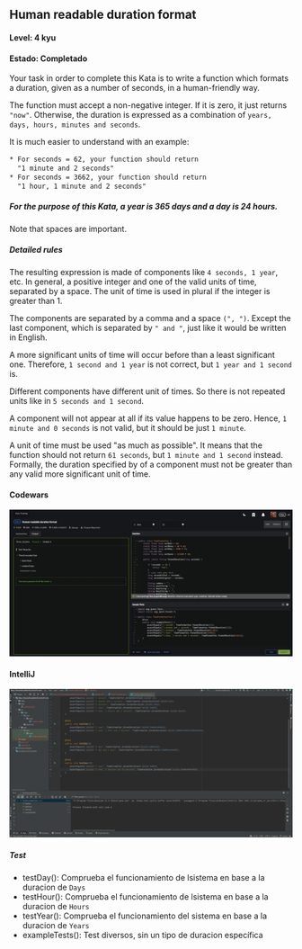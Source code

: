 ## Human readable duration format
#### Level: 4 kyu
#### Estado: Completado
Your task in order to complete this Kata is to write a function which formats a duration, given as a number of seconds, in a human-friendly way.

The function must accept a non-negative integer. If it is zero, it just returns `"now"`. Otherwise, the duration is expressed as a combination of `years, days, hours, minutes and seconds`.

It is much easier to understand with an example:
```
* For seconds = 62, your function should return
  "1 minute and 2 seconds"
* For seconds = 3662, your function should return
  "1 hour, 1 minute and 2 seconds"
```
##### For the purpose of this Kata, a year is 365 days and a day is 24 hours.

Note that spaces are important.

##### Detailed rules
The resulting expression is made of components like `4 seconds, 1 year`, etc. In general, a positive integer and one of the valid units of time, separated by a space. The unit of time is used in plural if the integer is greater than 1.

The components are separated by a comma and a space `(", ")`. Except the last component, which is separated by `" and "`, just like it would be written in English.

A more significant units of time will occur before than a least significant one. Therefore, `1 second and 1 year` is not correct, but `1 year and 1 second` is.

Different components have different unit of times. So there is not repeated units like in `5 seconds and 1 second`.

A component will not appear at all if its value happens to be zero. Hence, `1 minute and 0 seconds` is not valid, but it should be just `1 minute`.

A unit of time must be used "as much as possible". It means that the function should not return `61 seconds`, but `1 minute and 1 second` instead. Formally, the duration specified by of a component must not be greater than any valid more significant unit of time.

#### Codewars

![Codewars](img/codewars.png)

#### IntelliJ
![IntelliJ](img/IntelliJ.png)

##### Test

- testDay(): Comprueba el funcionamiento de lsistema en base a la duracion de `Days`
- testHour(): Comprueba el funcionamiento de lsistema en base a la duracion de `Hours`
- testYear(): Comprueba el funcionamiento del sistema en base a la duracion de `Years`
- exampleTests(): Test diversos, sin un tipo de duracion específica
